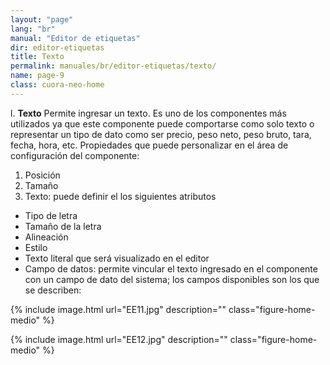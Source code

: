 ```yaml
---
layout: "page"
lang: "br"
manual: "Editor de etiquetas"
dir: editor-etiquetas
title: Texto
permalink: manuales/br/editor-etiquetas/texto/
name: page-9
class: cuora-neo-home
---
```


l.	**Texto**
Permite ingresar un texto. Es uno de los componentes más utilizados ya que este componente puede comportarse como solo texto o representar un tipo de dato como ser precio, peso neto, peso bruto, tara, fecha, hora, etc. Propiedades que puede personalizar en el área de configuración del componente:

1.	Posición
2.	Tamaño
3.	Texto: puede definir el los siguientes atributos

- Tipo de letra
- Tamaño de la letra
- Alineación
- Estilo
- Texto literal que será visualizado en el editor
- Campo de datos: permite vincular el texto ingresado en el componente con un campo de dato del sistema; los campos disponibles son los que se describen:

{% include image.html url="EE11.jpg" description="" class="figure-home-medio" %}

{% include image.html url="EE12.jpg" description="" class="figure-home-medio" %}
